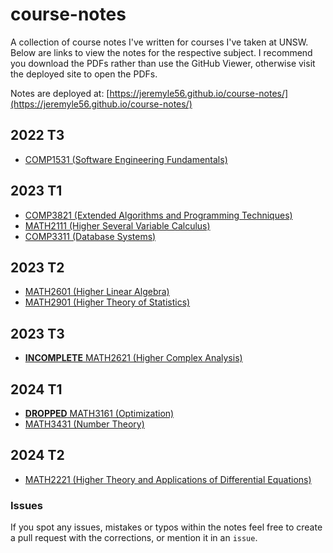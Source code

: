 # course-notes

A collection of course notes I've written for courses I've taken at UNSW. Below are links to view the notes for the respective subject. I recommend you download the PDFs rather than use the GitHub Viewer, otherwise visit the deployed site to open the PDFs.

Notes are deployed at: [https://jeremyle56.github.io/course-notes/](https://jeremyle56.github.io/course-notes/)

## 2022 T3

- [COMP1531 (Software Engineering Fundamentals)](./comp1531/COMP1531.pdf)

## 2023 T1

- [COMP3821 (Extended Algorithms and Programming Techniques)](./comp3821/COMP3821.pdf)
- [MATH2111 (Higher Several Variable Calculus)](./math2111/MATH2111.pdf)
- [COMP3311 (Database Systems)](./comp3311/COMP3311.md)

## 2023 T2

- [MATH2601 (Higher Linear Algebra)](./math2601/math2601.pdf)
- [MATH2901 (Higher Theory of Statistics)](./math2901/math2901.pdf)

## 2023 T3

- [**INCOMPLETE** MATH2621 (Higher Complex Analysis)](./math2621/math2621.pdf)

## 2024 T1

- [**DROPPED** MATH3161 (Optimization)](./math3161/math3161.pdf)
- [MATH3431 (Number Theory)](./math3431/math3431.pdf)

## 2024 T2

- [MATH2221 (Higher Theory and Applications of Differential Equations)](./math2221/math2221.pdf)

### Issues

If you spot any issues, mistakes or typos within the notes feel free to create a pull request with the corrections, or mention it in an `issue`.
